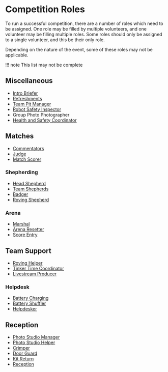 # Competition Roles

To run a successful competition, there are a number of roles which need to be assigned. One role may be filled by multiple volunteers, and one volunteer may be filling multiple roles. Some roles should only be assigned to a single volunteer, and this be their only role.

Depending on the nature of the event, some of these roles may not be applicable.

!!! note
    This list may not be complete

## Miscellaneous

- [Intro Briefer](./event/intro-brief.md)
- [Refreshments](./volunteers/refreshments.md)
- [Team Pit Manager](./team-pits/README.md)
- [Robot Safety Inspector](./matches/README.md#robot-safety-inspections)
- Group Photo Photographer
- [Health and Safety Coordinator](./event/incident-management.md)

## Matches

- [Commentators](./matches/commentating.md)
- [Judge](./matches/judging.md)
- [Match Scorer](./matches/match-scoring.md)

### Shepherding

- [Head Shepherd](./matches/shepherding.md#head-shepherd)
- [Team Shepherds](./matches/shepherding.md#team-shepherds)
- [Badger](./matches/shepherding.md#badgers)
- [Roving Shepherd](./matches/shepherding.md#roving-shepherd)

### Arena

- [Marshal](./matches/match-scoring/#match-marshal)
- [Arena Resetter](./matches/match-scoring/#match-marshal)
- [Score Entry](./matches/match-scoring/#match-score-entry)

## Team Support

- [Roving Helper](./team-support/roving-helper.md)
- [Tinker Time Coordinator](./team-support/tinker-time.md)
- [Livestream Producer](./livestream/README.md)

### Helpdesk

- [Battery Charging](/kit/event-operations/battery-charging.md)
- [Battery Shuffler](/kit/event-operations/battery-shuffler.md)
- [Helpdesker](./team-support/helpdesk.md#helpdesk)

## Reception

- [Photo Studio Manager](./teams/photo-studio.md)
- [Photo Studio Helper](./teams/photo-studio.md#photo-studio-helper)
- [Crimper](./teams/role-descriptions/crimper.md)
- [Door Guard](./teams/role-descriptions/door-guard.md)
- [Kit Return](./teams/role-descriptions/kit-return.md)
- [Reception](./teams/role-descriptions/reception.md)
